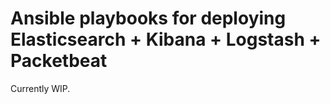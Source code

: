 Ansible playbooks for deploying Elasticsearch + Kibana + Logstash + Packetbeat
=============================================================================

Currently WIP.
